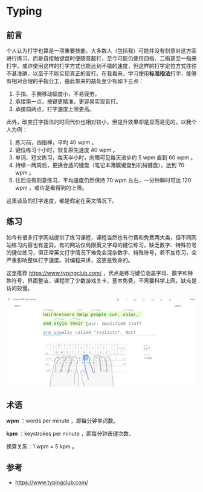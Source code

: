 # Typing

## 前言

个人认为打字也算是一项重要技能，大多数人（包括我）可能并没有刻意对这方面进行练习，而是自接触键盘时便随意敲打，至今可能仍使用四指、二指甚至一指来打字。或许使用这样的打字方式也能达到不错的速度，但这样的打字定位方式往往不甚准确，以至于不能实现真正的盲打。在我看来，学习使用**标准指法**打字，能够有相对合理的手指分工，由此带来的益处至少有如下三点：

1. 手指、手腕移动幅度小，不易疲劳。
2. 承接第一点，按键更精准，更容易实现盲打。
3. 承接前两点，打字速度上限更高。

此外，改变打字指法的时间代价也相对较小，但提升效果却是显而易见的。以我个人为例：

1. 练习前，四指禅，平均 40 wpm 。
2. 键位练习十小时，恢复原先速度 40 wpm 。
3. 单词、短文练习，每天半小时，肉眼可见每天进步约 5 wpm 直到 60 wpm 。
4. 持续一两周后，更换合适的键盘（笔记本薄膜键盘到机械键盘），达到 70 wpm 。
5. 往后没有刻意练习，平均速度仍然保持 70 wpm 左右，一分钟瞬时可达 120 wpm ，或许是看得到的上限。

这里谈及的打字速度，都是假定在英文情况下。

## 练习

如今有很多打字网站提供了练习课程，课程当然也有付费和免费两大类，但不同网站练习内容也有差异。有的网站仅局限英文字母的键位练习，缺乏数字、特殊符号的键位练习，但正常英文打字情况下难免会混杂数字、特殊符号，若不加练习，会严重影响整体打字速度。对编程来讲，这更是致命的。

这里推荐 <https://www.typingclub.com/> ，优点是练习键位涵盖字母、数字和特殊符号，界面整洁，课程除了少数游戏关卡，基本免费，不需要科学上网。缺点是访问较慢。

![image-20210424225813886](./images/typingclub_example.jpg)

## 术语

**wpm** ：words per minute ，即每分钟单词数。

**kpm** ：keystrokes per minute ，即每分钟击键次数。

换算关系：1 wpm = 5 kpm 。

## 参考

- <https://www.typingclub.com/>

